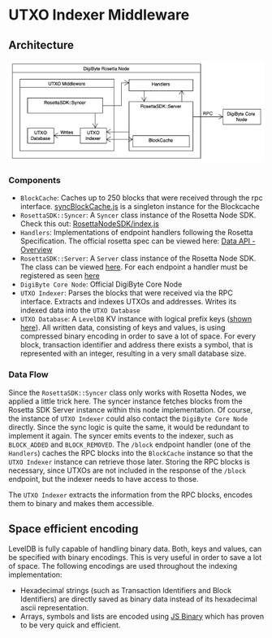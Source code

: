 # UTXO Indexer Middleware

## Architecture
![UTXO Indexer Middleware Architecture](images/utxoIndexer.png)

### Components
- `BlockCache`: Caches up to 250 blocks that were received through the rpc interface. [syncBlockCache.js](../src/syncBlockCache.js) is a singleton instance for the Blockcache
- `RosettaSDK::Syncer`: A `Syncer` class instance of the Rosetta Node SDK. Check this out: [RosettaNodeSDK/index.js](https://github.com/SmartArray/digibyte-rosetta-nodeapi/tree/1.4.1/lib/syncer)
- `Handlers`: Implementations of endpoint handlers following the Rosetta Specification. The official rosetta spec can be viewed here: [Data API - Overview](https://www.rosetta-api.org/docs/data_api_introduction.html)
- `RosettaSDK::Server`: A `Server` class instance of the Rosetta Node SDK. The class can be viewed [here](https://github.com/SmartArray/digibyte-rosetta-nodeapi/blob/1.4.1/lib/server/index.js). For each endpoint a handler must be registered as seen [here](https://github.com/SmartArray/digibyte-rosetta-server/blob/077a5b8ba5f72043c6a34209c80614df1e260489/index.js#L60)
- `DigiByte Core Node`: Official DigiByte Core Node
- `UTXO Indexer`: Parses the blocks that were received via the RPC interface. Extracts and indexes UTXOs and addresses. Writes its indexed data into the `UTXO Database`
- `UTXO Database`: A `LevelDB` KV instance with logical prefix keys ([shown here](https://github.com/SmartArray/digibyte-rosetta-server/blob/077a5b8ba5f72043c6a34209c80614df1e260489/src/Indexer.js#L41)). All written data, consisting of keys and values, is using compressed binary encoding in order to save a lot of space. For every block, transaction identifier and address there exists a symbol, that is represented with an integer, resulting in a very small database size.

### Data Flow
Since the `RosettaSDK::Syncer` class only works with Rosetta Nodes, we applied a little trick here. The syncer instance fetches blocks from the Rosetta SDK Server instance within this node implementation.
Of course, the instance of `UTXO Indexer` could also contact the `DigiByte Core Node` directly. Since the sync logic is quite the same, it would be redundant to implement it again.
The syncer emits events to the indexer, such as `BLOCK_ADDED` and `BLOCK_REMOVED`.
The `/block` endpoint handler (one of the `Handlers`) caches the RPC blocks into the `BlockCache` instance so that the `UTXO Indexer` instance can retrieve those later. Storing the RPC blocks is necessary, since UTXOs are not included in the response of the `/block` endpoint, but the indexer needs to have access to those.

The `UTXO Indexer` extracts the information from the RPC blocks, encodes them to binary and makes them accessible.

## Space efficient encoding
LevelDB is fully capable of handling binary data. Both, keys and values, can be specified with binary encodings. This is very useful in order to save a lot of space.
The following encodings are used throughout the indexing implementation:

- Hexadecimal strings (such as Transaction Identifiers and Block Identifiers) are directly saved as binary data instead of its hexadecimal ascii representation.
- Arrays, symbols and lists are encoded using [JS Binary](https://github.com/sitegui/js-binary) which has proven to be very quick and efficient.